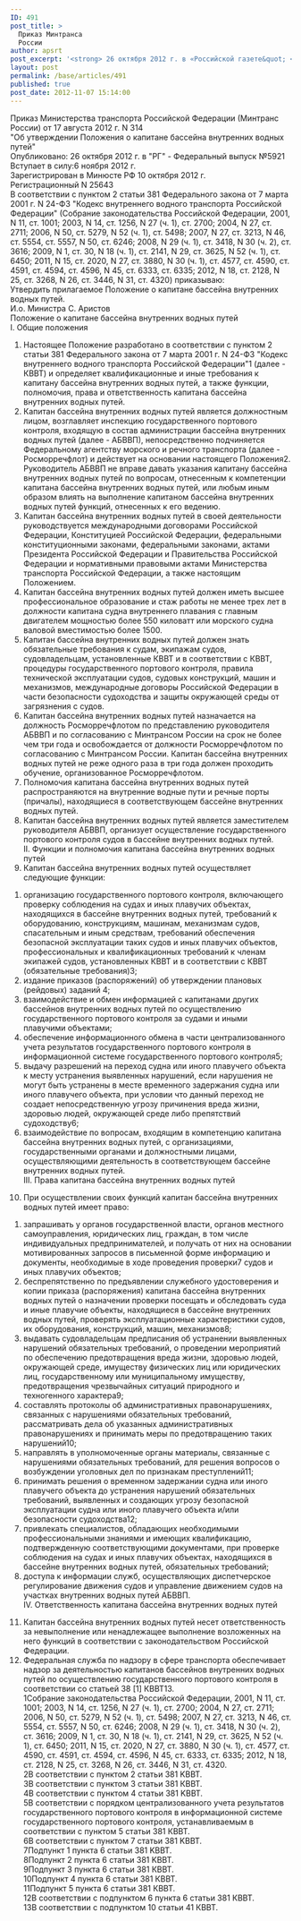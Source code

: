 ```yaml
---
ID: 491
post_title: >
  Приказ Минтранса
  России
author: apsrt
post_excerpt: '<strong> 26 октября 2012 г. в «Российской газете&quot; </strong> » (№ 5921) опубликован приказ Минтранса России от 17.08.2012 г. № 314 «Об утверждении Положения о капитане бассейна внутренних водных путей», подготовленный в соответствии с пунктом 2 статьи 38(1) КВВТ'
layout: post
permalink: /base/articles/491
published: true
post_date: 2012-11-07 15:14:00
---
```

Приказ Министерства транспорта Российской Федерации (Минтранс России) от 17 августа 2012 г. N 314 <br />
&quot;Об утверждении Положения о капитане бассейна внутренних водных путей&quot; <br />
Опубликовано: 26 октября 2012 г. в &quot;РГ&quot; - Федеральный выпуск №5921 <br />
Вступает в силу:6 ноября 2012 г. <br />
Зарегистрирован в Минюсте РФ 10 октября 2012 г.<br />
Регистрационный N 25643<br />
В соответствии с пунктом 2 статьи 381 Федерального закона от 7 марта 2001 г. N 24-ФЗ &quot;Кодекс внутреннего водного транспорта Российской Федерации&quot; (Собрание законодательства Российской Федерации, 2001, N 11, ст. 1001; 2003, N 14, ст. 1256, N 27 (ч. 1), ст. 2700; 2004, N 27, ст. 2711; 2006, N 50, ст. 5279, N 52 (ч. 1), ст. 5498; 2007, N 27, ст. 3213, N 46, ст. 5554, ст. 5557, N 50, ст. 6246; 2008, N 29 (ч. 1), ст. 3418, N 30 (ч. 2), ст. 3616; 2009, N 1, ст. 30, N 18 (ч. 1), ст. 2141, N 29, ст. 3625, N 52 (ч. 1), ст. 6450; 2011, N 15, ст. 2020, N 27, ст. 3880, N 30 (ч. 1), ст. 4577, ст. 4590, ст. 4591, ст. 4594, ст. 4596, N 45, ст. 6333, ст. 6335; 2012, N 18, ст. 2128, N 25, ст. 3268, N 26, ст. 3446, N 31, ст. 4320) приказываю:<br />
Утвердить прилагаемое Положение о капитане бассейна внутренних водных путей.<br />
И.о. Министра С. Аристов<br />
Положение о капитане бассейна внутренних водных путей<br />
I. Общие положения<br />
1. Настоящее Положение разработано в соответствии с пунктом 2 статьи 381 Федерального закона от 7 марта 2001 г. N 24-ФЗ &quot;Кодекс внутреннего водного транспорта Российской Федерации&quot;1  (далее - КВВТ) и определяет квалификационные и иные требования к капитану бассейна внутренних водных путей, а также функции, полномочия, права и ответственность капитана бассейна внутренних водных путей.<br />
2. Капитан бассейна внутренних водных путей является должностным лицом, возглавляет инспекцию государственного портового контроля, входящую в состав администрации бассейна внутренних водных путей (далее - АБВВП), непосредственно подчиняется Федеральному агентству морского и речного транспорта (далее - Росморречфлот) и действует на основании настоящего Положения2.<br />
Руководитель АБВВП не вправе давать указания капитану бассейна внутренних водных путей по вопросам, отнесенным к компетенции капитана бассейна внутренних водных путей, или любым иным образом влиять на выполнение капитаном бассейна внутренних водных путей функций, отнесенных к его ведению.<br />
3. Капитан бассейна внутренних водных путей в своей деятельности руководствуется международными договорами Российской Федерации, Конституцией Российской Федерации, федеральными конституционными законами, федеральными законами, актами Президента Российской Федерации и Правительства Российской Федерации и нормативными правовыми актами Министерства транспорта Российской Федерации, а также настоящим Положением.<br />
4. Капитан бассейна внутренних водных путей должен иметь высшее профессиональное образование и стаж работы не менее трех лет в должности капитана судна внутреннего плавания с главным двигателем мощностью более 550 киловатт или морского судна валовой вместимостью более 1500.<br />
5. Капитан бассейна внутренних водных путей должен знать обязательные требования к судам, экипажам судов, судовладельцам, установленные КВВТ и в соответствии с КВВТ, процедуры государственного портового контроля, правила технической эксплуатации судов, судовых конструкций, машин и механизмов, международные договоры Российской Федерации в части безопасности судоходства и защиты окружающей среды от загрязнения с судов.<br />
6. Капитан бассейна внутренних водных путей назначается на должность Росморречфлотом по представлению руководителя АБВВП и по согласованию с Минтрансом России на срок не более чем три года и освобождается от должности Росморречфлотом по согласованию с Минтрансом России. Капитан бассейна внутренних водных путей не реже одного раза в три года должен проходить обучение, организованное Росморречфлотом.<br />
7. Полномочия капитана бассейна внутренних водных путей распространяются на внутренние водные пути и речные порты (причалы), находящиеся в соответствующем бассейне внутренних водных путей.<br />
8. Капитан бассейна внутренних водных путей является заместителем руководителя АБВВП, организует осуществление государственного портового контроля судов в бассейне внутренних водных путей.<br />
II. Функции и полномочия капитана бассейна внутренних водных путей<br />
9. Капитан бассейна внутренних водных путей осуществляет следующие функции:<br />
1) организацию государственного портового контроля, включающего проверку соблюдения на судах и иных плавучих объектах, находящихся в бассейне внутренних водных путей, требований к оборудованию, конструкциям, машинам, механизмам судов, спасательным и иным средствам, требований обеспечения безопасной эксплуатации таких судов и иных плавучих объектов, профессиональных и квалификационных требований к членам экипажей судов, установленных КВВТ и в соответствии с КВВТ (обязательные требования)3;<br />
2) издание приказов (распоряжений) об утверждении плановых (рейдовых) заданий 4;<br />
3) взаимодействие и обмен информацией с капитанами других бассейнов внутренних водных путей по осуществлению государственного портового контроля за судами и иными плавучими объектами;<br />
4) обеспечение информационного обмена в части централизованного учета результатов государственного портового контроля в информационной системе государственного портового контроля5;<br />
5) выдачу разрешений на переход судна или иного плавучего объекта к месту устранения выявленных нарушений, если нарушения не могут быть устранены в месте временного задержания судна или иного плавучего объекта, при условии что данный переход не создает непосредственную угрозу причинения вреда жизни, здоровью людей, окружающей среде либо препятствий судоходству6;<br />
6) взаимодействие по вопросам, входящим в компетенцию капитана бассейна внутренних водных путей, с организациями, государственными органами и должностными лицами, осуществляющими деятельность в соответствующем бассейне внутренних водных путей.<br />
III. Права капитана бассейна внутренних водных путей<br />
10. При осуществлении своих функций капитан бассейна внутренних водных путей имеет право:<br />
1) запрашивать у органов государственной власти, органов местного самоуправления, юридических лиц, граждан, в том числе индивидуальных предпринимателей, и получать от них на основании мотивированных запросов в письменной форме информацию и документы, необходимые в ходе проведения проверки7 судов и иных плавучих объектов;<br />
2) беспрепятственно по предъявлении служебного удостоверения и копии приказа (распоряжения) капитана бассейна внутренних водных путей о назначении проверки посещать и обследовать суда и иные плавучие объекты, находящиеся в бассейне внутренних водных путей, проверять эксплуатационные характеристики судов, их оборудования, конструкций, машин, механизмов8;<br />
3) выдавать судовладельцам предписания об устранении выявленных нарушений обязательных требований, о проведении мероприятий по обеспечению предотвращения вреда жизни, здоровью людей, окружающей среде, имуществу физических лиц или юридических лиц, государственному или муниципальному имуществу, предотвращения чрезвычайных ситуаций природного и техногенного характера9;<br />
4) составлять протоколы об административных правонарушениях, связанных с нарушениями обязательных требований, рассматривать дела об указанных административных правонарушениях и принимать меры по предотвращению таких нарушений10;<br />
5) направлять в уполномоченные органы материалы, связанные с нарушениями обязательных требований, для решения вопросов о возбуждении уголовных дел по признакам преступлений11;<br />
6) принимать решения о временном задержании судна или иного плавучего объекта до устранения нарушений обязательных требований, выявленных и создающих угрозу безопасной эксплуатации судна или иного плавучего объекта и/или безопасности судоходства12;<br />
7) привлекать специалистов, обладающих необходимыми профессиональными знаниями и имеющих квалификацию, подтвержденную соответствующими документами, при проверке соблюдения на судах и иных плавучих объектах, находящихся в бассейне внутренних водных путей, обязательных требований;<br />
8) доступа к информации служб, осуществляющих диспетчерское регулирование движения судов и управление движением судов на участках внутренних водных путей АБВВП.<br />
IV. Ответственность капитана бассейна внутренних водных путей<br />
11. Капитан бассейна внутренних водных путей несет ответственность за невыполнение или ненадлежащее выполнение возложенных на него функций в соответствии с законодательством Российской Федерации.<br />
12. Федеральная служба по надзору в сфере транспорта обеспечивает надзор за деятельностью капитанов бассейнов внутренних водных путей по осуществлению государственного портового контроля в соответствии со статьей 38 [1] КВВТ13.<br />
1Собрание законодательства Российской Федерации, 2001, N 11, ст. 1001; 2003, N 14, ст. 1256, N 27 (ч. 1), ст. 2700; 2004, N 27, ст. 2711; 2006, N 50, ст. 5279, N 52 (ч. 1), ст. 5498; 2007, N 27, ст. 3213, N 46, ст. 5554, ст. 5557, N 50, ст. 6246; 2008, N 29 (ч. 1), ст. 3418, N 30 (ч. 2), ст. 3616; 2009, N 1, ст. 30, N 18 (ч. 1), ст. 2141, N 29, ст. 3625, N 52 (ч. 1), ст. 6450; 2011, N 15, ст. 2020, N 27, ст. 3880, N 30 (ч. 1), ст. 4577, ст. 4590, ст. 4591, ст. 4594, ст. 4596, N 45, ст. 6333, ст. 6335; 2012, N 18, ст. 2128, N 25, ст. 3268, N 26, ст. 3446, N 31, ст. 4320.<br />
2В соответствии с пунктом 2 статьи 381 KBBT.<br />
3В соответствии с пунктом 3 статьи 381 КВВТ.<br />
4В соответствии с пунктом 4 статьи 381 KBBT.<br />
5В соответствии с порядком централизованного учета результатов государственного портового контроля в информационной системе государственного портового контроля, устанавливаемым в соответствии с пунктом 5 статьи 381 КВВТ.<br />
6В соответствии с пунктом 7 статьи 381 KBBT.<br />
7Подпункт 1 пункта 6 статьи 381 KBBT.<br />
8Подпункт 2 пункта 6 статьи 381 KBBT.<br />
9Подпункт 3 пункта 6 статьи 381 КВВТ.<br />
10Подпункт 4 пункта 6 статьи 381 КВВТ.<br />
11Подпункт 5 пункта 6 статьи 381 КВВТ.<br />
12В соответствии с подпунктом 6 пункта 6 статьи 381 КВВТ.<br />
13В соответствии с подпунктом 10 статьи 41 КВВТ.